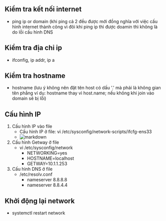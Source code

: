 ## Kiểm tra kết nối internet
  * ping ip or domain (khi ping cả 2 đều được mới đồng nghĩa với việc cấu hình internet thành công vì đôi khi ping ip thì được doamin thì không là do lỗi cấu hình DNS
## Kiểm tra địa chỉ ip
  * ifconfig, ip addr, ip a
## Kiểm tra hostname
  * hostname (lưu ý không nên đặt tên host có dấu '.' mà phải là không gian tên phẳng ví dụ: hostname thay vì host.name; nếu không khi join vào domain sẽ bị lỗi)
## Cấu hình IP
  1. Cấu hình IP vào file
      * Cấu hình IP ở file: vi /etc/sysconfig/network-scripts/ifcfg-ens33
      * ![markdown](https://i.ibb.co/TK5ZBhZ/ipcfg.png)  
  2. Cấu hình Getway ở file 
      * vi /etc/sysconfig/network
          * NETWORKING=yes
          * HOSTNAME=localhost
          * GETWAY=10.1.1.253
  3. Cấu hình DNS ở file
      * /etc/resolv.conf
          * nameserver 8.8.8.8 
          * nameserver 8.8.4.4
## Khởi động lại network
  * systemctl restart network
